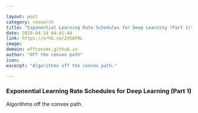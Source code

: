 ```yaml
---

layout: post
category: research
title: "Exponential Learning Rate Schedules for Deep Learning (Part 1)"
date: 2020-04-24 04:41:44
link: https://vrhk.co/2VS6P9L
image: 
domain: offconvex.github.io
author: "Off the convex path"
icon: 
excerpt: "Algorithms off the convex path."

---
```


### Exponential Learning Rate Schedules for Deep Learning (Part 1)

Algorithms off the convex path.